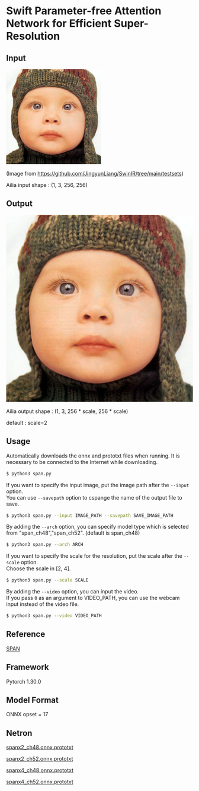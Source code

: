 # Swift Parameter-free Attention Network for Efficient Super-Resolution

## Input

![Input](input.png)


(Image from https://github.com/JingyunLiang/SwinIR/tree/main/testsets)

Ailia input shape : (1, 3, 256, 256)  

## Output

![Output](output.png)

Ailia output shape : (1, 3, 256 * scale, 256 * scale)

default : scale=2

## Usage
Automatically downloads the onnx and prototxt files when running.
It is necessary to be connected to the Internet while downloading.

``` bash
$ python3 span.py
```

If you want to specify the input image, put the image path after the `--input` option.  
You can use `--savepath` option to cspange the name of the output file to save.
```bash
$ python3 span.py --input IMAGE_PATH --savepath SAVE_IMAGE_PATH
```

By adding the `--arch` option, you can specify model type which is selected from "span_ch48","span_ch52".  (default is span_ch48)
```bash
$ python3 span.py --arch ARCH
```

If you want to specify the scale for the resolution, put the scale after the `--scale` option.  
Choose the scale in [2, 4].
```bash
$ python3 span.py --scale SCALE 
```


By adding the `--video` option, you can input the video.   
If you pass `0` as an argument to VIDEO_PATH, you can use the webcam input instead of the video file.

```bash
$ python3 span.py --video VIDEO_PATH
```


## Reference

[SPAN](https://github.com/hongyuanyu/SPAN)

## Framework

Pytorch 1.30.0

## Model Format

ONNX opset = 17

## Netron

[spanx2_ch48.onnx.prototxt](https://netron.app/?url=https://storage.googleapis.com/ailia-models/span/spanx2_ch48.onnx.prototxt)

[spanx2_ch52.onnx.prototxt](https://netron.app/?url=https://storage.googleapis.com/ailia-models/span/spanx2_ch48.onnx.prototxt)

[spanx4_ch48.onnx.prototxt](https://netron.app/?url=https://storage.googleapis.com/ailia-models/span/spanx2_ch48.onnx.prototxt)

[spanx4_ch52.onnx.prototxt](https://netron.app/?url=https://storage.googleapis.com/ailia-models/span/spanx2_ch48.onnx.prototxt)


